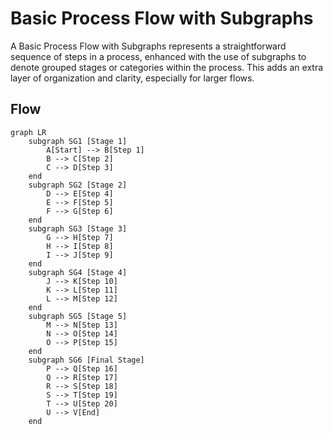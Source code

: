 
# Basic Process Flow with Subgraphs

A Basic Process Flow with Subgraphs represents a straightforward sequence of steps in a process, enhanced with the use of subgraphs to denote grouped stages or categories within the process. This adds an extra layer of organization and clarity, especially for larger flows.

## Flow

```mermaid
graph LR
    subgraph SG1 [Stage 1]
        A[Start] --> B[Step 1]
        B --> C[Step 2]
        C --> D[Step 3]
    end
    subgraph SG2 [Stage 2]
        D --> E[Step 4]
        E --> F[Step 5]
        F --> G[Step 6]
    end
    subgraph SG3 [Stage 3]
        G --> H[Step 7]
        H --> I[Step 8]
        I --> J[Step 9]
    end
    subgraph SG4 [Stage 4]
        J --> K[Step 10]
        K --> L[Step 11]
        L --> M[Step 12]
    end
    subgraph SG5 [Stage 5]
        M --> N[Step 13]
        N --> O[Step 14]
        O --> P[Step 15]
    end
    subgraph SG6 [Final Stage]
        P --> Q[Step 16]
        Q --> R[Step 17]
        R --> S[Step 18]
        S --> T[Step 19]
        T --> U[Step 20]
        U --> V[End]
    end
```
